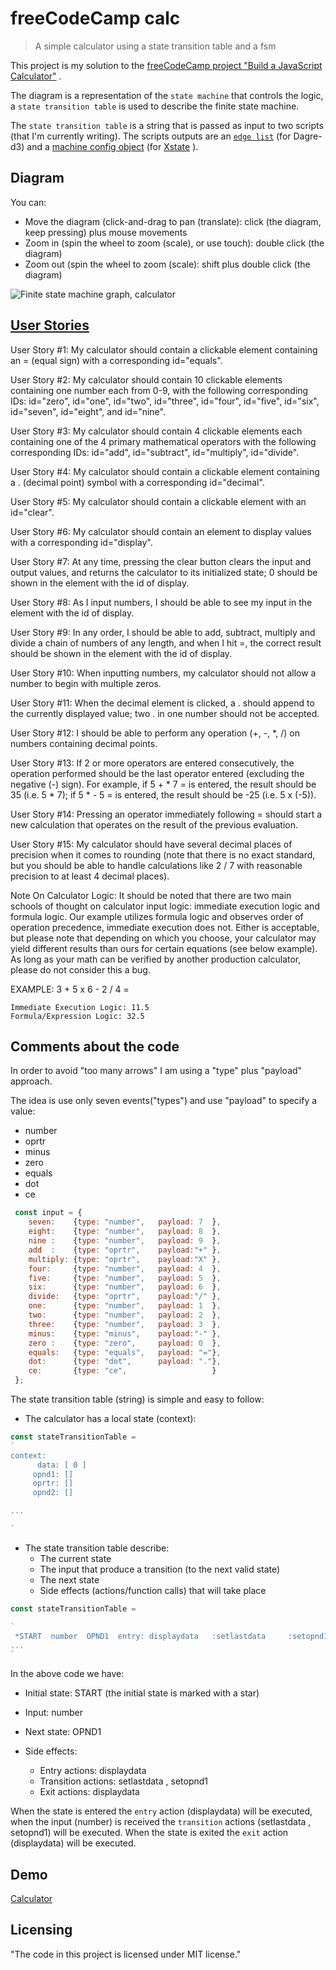 # freeCodeCamp calc 
>  A simple calculator using a state transition table and a fsm 

This project is my solution to the [freeCodeCamp project "Build a JavaScript Calculator"](https://www.freecodecamp.org/learn/front-end-libraries/front-end-libraries-projects/build-a-javascript-calculator) .

The diagram is a representation of the `state machine` that controls the logic, a `state transition table` is used to describe the finite state machine.

The `state transition table`  is a string that is passed as input to two scripts (that I'm currently writing). The scripts  outputs are  an   [`edge list`](https://en.wikipedia.org/wiki/Edge_list) (for Dagre-d3) and  a [machine config object](https://xstate.js.org/docs/guides/machines.html#configuration) (for [Xstate](https://xstate.js.org/docs) ). 


## Diagram

You can: 
* Move the diagram (click-and-drag to pan (translate): click (the diagram, keep pressing) plus  mouse  movements
* Zoom in (spin the wheel to zoom (scale), or use touch): double click (the diagram)
* Zoom out (spin the wheel to zoom (scale): shift plus double click (the diagram)

![Finite state machine graph, calculator ](file:img/fcc-calc-v2-bootstrap-graph.gif)


## [User Stories](https://www.freecodecamp.org/learn/front-end-libraries/front-end-libraries-projects/build-a-javascript-calculator)

User Story #1: My calculator should contain a clickable element containing an = (equal sign) with a corresponding id="equals".

User Story #2: My calculator should contain 10 clickable elements containing one number each from 0-9, with the following corresponding IDs: id="zero", id="one", id="two", id="three", id="four", id="five", id="six", id="seven", id="eight", and id="nine".

User Story #3: My calculator should contain 4 clickable elements each containing one of the 4 primary mathematical operators with the following corresponding IDs: id="add", id="subtract", id="multiply", id="divide".

User Story #4: My calculator should contain a clickable element containing a . (decimal point) symbol with a corresponding id="decimal".

User Story #5: My calculator should contain a clickable element with an id="clear".

User Story #6: My calculator should contain an element to display values with a corresponding id="display".

User Story #7: At any time, pressing the clear button clears the input and output values, and returns the calculator to its initialized state; 0 should be shown in the element with the id of display.

User Story #8: As I input numbers, I should be able to see my input in the element with the id of display.

User Story #9: In any order, I should be able to add, subtract, multiply and divide a chain of numbers of any length, and when I hit =, the correct result should be shown in the element with the id of display.

User Story #10: When inputting numbers, my calculator should not allow a number to begin with multiple zeros.

User Story #11: When the decimal element is clicked, a . should append to the currently displayed value; two . in one number should not be accepted.

User Story #12: I should be able to perform any operation (+, -, *, /) on numbers containing decimal points.

User Story #13: If 2 or more operators are entered consecutively, the operation performed should be the last operator entered (excluding the negative (-) sign). For example, if 5 + * 7 = is entered, the result should be 35 (i.e. 5 * 7); if 5 * - 5 = is entered, the result should be -25 (i.e. 5 x (-5)).

User Story #14: Pressing an operator immediately following = should start a new calculation that operates on the result of the previous evaluation.

User Story #15: My calculator should have several decimal places of precision when it comes to rounding (note that there is no exact standard, but you should be able to handle calculations like 2 / 7 with reasonable precision to at least 4 decimal places).

Note On Calculator Logic: It should be noted that there are two main schools of thought on calculator input logic: immediate execution logic and formula logic. Our example utilizes formula logic and observes order of operation precedence, immediate execution does not. Either is acceptable, but please note that depending on which you choose, your calculator may yield different results than ours for certain equations (see below example). As long as your math can be verified by another production calculator, please do not consider this a bug.

EXAMPLE: 3 + 5 x 6 - 2 / 4 =

    Immediate Execution Logic: 11.5
    Formula/Expression Logic: 32.5


## Comments about the code

In order to avoid "too many arrows" I am using a "type" plus "payload" approach. 

The idea is  use only seven events("types") and use "payload" to specify a value:

- number
- oprtr 
- minus
- zero
- equals
- dot
- ce


``` javascript
 const input = {
    seven:    {type: "number",   payload: 7  },
    eight:    {type: "number",   payload: 8  },
    nine :    {type: "number",   payload: 9  },
    add  :    {type: "oprtr",    payload:"+" },
    multiply: {type: "oprtr",    payload:"X" },
    four:     {type: "number",   payload: 4  },
    five:     {type: "number",   payload: 5  },
    six:      {type: "number",   payload: 6  },
    divide:   {type: "oprtr",    payload:"/" },
    one:      {type: "number",   payload: 1  },
    two:      {type: "number",   payload: 2  },
    three:    {type: "number",   payload: 3  },
    minus:    {type: "minus",    payload:"-" },
    zero :    {type: "zero",     payload: 0  },
    equals:   {type: "equals",   payload: "="},
    dot:      {type: "dot",      payload: "."},
    ce:       {type: "ce",                   }
 };
```

The state transition table (string)  is simple and easy to follow: 
   
   
- The calculator has a local state (context): 

``` javascript
const stateTransitionTable =
`
context:
      data: [ 0 ]
     opnd1: []
     oprtr: []
     opnd2: []

...

`
```

- The state transition table describe:
   - The current state 
   - The input that produce a transition (to the next valid state) 
   - The next state 
   - Side effects (actions/function calls) that will take place


``` javascript
const stateTransitionTable =

`
 *START  number  OPND1  entry: displaydata   :setlastdata     :setopnd1  exit: displaydata
... 
`
```

In the above code we have: 

- Initial state:  START (the initial state is marked with a star)

- Input: number

- Next state: OPND1

- Side effects:
 
  - Entry actions:        displaydata
  - Transition actions:   setlastdata , setopnd1 
  - Exit actions:         displaydata


When the state is entered the `entry` action (displaydata) will be executed, when the input (number) is received the `transition` actions (setlastdata , setopnd1) will be executed. When the state is exited the `exit` action (displaydata) will be executed.




## Demo

[Calculator](https://diegoperezm.github.io/freecodecamp-calc/index.html)

## Licensing

"The code in this project is licensed under MIT license."

